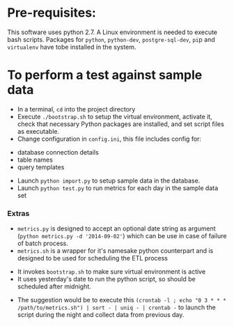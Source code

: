 # Pre-requisites:
This software uses python 2.7. A Linux environment is needed to execute bash scripts.
Packages for `python`, `python-dev`, `postgre-sql-dev`, `pi`p and `virtualenv` have tobe installed in the system.

# To perform a test against sample data
* In a terminal, `cd` into the project directory
* Execute `./bootstrap.sh` to setup the virtual environment, activate it, check that necessary Python packages are installed, and set script files as executable.
* Change configuration in `config.ini`, this file includes config for:
 - database connection details
 - table names
 - query templates
* Launch `python import.py` to setup sample data in the database.
* Launch `python test.py` to run metrics for each day in the sample data set

### Extras
* `metrics.py` is designed to accept an optional date string as argument (`python metrics.py -d '2014-09-02'`) which can be use in case of failure of batch process.
* `metrics.sh` is a wrapper for it's namesake python counterpart and is designed to be used for scheduling the ETL process
 - It invokes `bootstrap.sh` to make sure virtual environment is active
 - It uses yesterday's date to run the python script, so should be scheduled after midnight.
* The suggestion would be to execute this `(crontab -l ; echo "0 3 * * * /path/to/metrics.sh") | sort - | uniq - | crontab -` to launch the script during the night and collect data from previous day.
 





